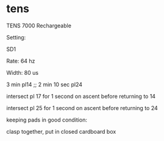 # tens

TENS 7000 Rechargeable

Setting:

SD1

Rate: 64 hz

Width: 80 us

3 min pl14 ;; 2 min 10 sec pl24

intersect pl 17 for 1 second on ascent before returning to 14

intersect pl 25 for 1 second on ascent before returning to 24

keeping pads in good condition:

clasp together, put in closed cardboard box
